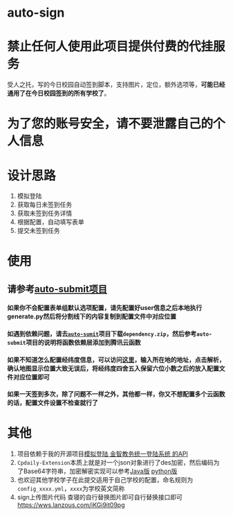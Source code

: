 # auto-sign

# 禁止任何人使用此项目提供付费的代挂服务

受人之托，写的今日校园自动签到脚本，支持图片，定位，额外选项等，**可能已经通用了在今日校园签到的所有学校了**。

# 为了您的账号安全，请不要泄露自己的个人信息
# 设计思路

1. 模拟登陆
2. 获取每日未签到任务
3. 获取未签到任务详情
4. 根据配置，自动填写表单
5. 提交未签到任务

# 使用

## 请参考[auto-submit项目](https://github.com/ZimoLoveShuang/auto-submit)

#### 如果你不会配置表单组默认选项配置，请先配置好user信息之后本地执行generate.py然后将分割线下的内容复制到配置文件中对应位置

#### 如遇到依赖问题，请去[`auto-sumit`](https://github.com/ZimoLoveShuang/auto-submit)项目下载`dependency.zip`，然后参考`auto-submit`项目的说明将函数依赖层添加到腾讯云函数

#### 如果不知道怎么配置经纬度信息，可以访问[这里](http://map.yanue.net/)，输入所在地的地址，点击解析，确认地图显示位置大致无误后，将经纬度四舍五入保留六位小数之后的放入配置文件对应位置即可

#### 如果一天签到多次，除了问题不一样之外，其他都一样，你又不想配置多个云函数的话，配置文件设置不检查就行了

# 其他

1. 项目依赖于我的开源项目[模拟登陆 金智教务统一登陆系统 的API](https://github.com/ZimoLoveShuang/wisedu-unified-login-api)
2. `Cpdaily-Extension`本质上就是对一个json对象进行了des加密，然后编码为了Base64字符串，加密解密实现可以参考[Java版](https://github.com/ZimoLoveShuang/yibinu-score-crawler/blob/master/src/main/java/wiki/zimo/scorecrawler/helper/DESHelper.java) [python版](https://github.com/ZimoLoveShuang/auto-submit/blob/master/currency/encrypt.py)
3. 也欢迎其他学校学子在此提交适用于自己学校的配置，命名规则为`config_xxxx.yml`，`xxxx`为学校英文简称
4. sign上传图片代码 查寝的自行替换图片即可自行替换接口即可  https://wws.lanzous.com/iKGi9it09pg